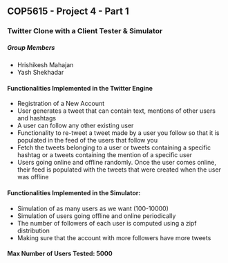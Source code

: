 ## COP5615 - Project 4 - Part 1
### Twitter Clone with a Client Tester & Simulator
##### Group Members
- Hrishikesh Mahajan
- Yash Shekhadar

#### Functionalities Implemented in the Twitter Engine
- Registration of a New Account
- User generates a tweet that can contain text, mentions of other users and hashtags
- A user can follow any other existing user
- Functionality to re-tweet a tweet made by a user you follow so that it is populated in the feed of the users that follow you
- Fetch the tweets belonging to a user or tweets containing a specific hashtag or a tweets containing the mention of a specific user
- Users going online and offline randomly. Once the user comes online, their feed is populated with the tweets that were created when the user was offline

#### Functionalities Implemented in the Simulator:
- Simulation of as many users as we want (100-10000)
- Simulation of users going offline and online periodically
- The number of followers of each user is computed using a zipf distribution
- Making sure that the account with more followers have more tweets

#### Max Number of Users Tested: 5000